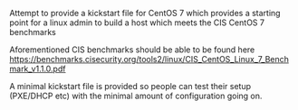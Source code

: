 Attempt to provide a kickstart file for CentOS 7 which provides a starting point for a linux admin to build a host which meets the CIS CentOS 7 benchmarks

Aforementioned CIS benchmarks should be able to be found here https://benchmarks.cisecurity.org/tools2/linux/CIS_CentOS_Linux_7_Benchmark_v1.1.0.pdf

A minimal kickstart file is provided so people can test their setup (PXE/DHCP etc) with the minimal amount of configuration going on.

